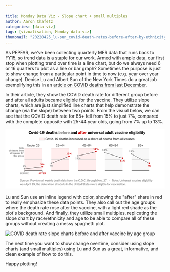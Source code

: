 ```yaml
---

title: Monday Data Viz - Slope chart + small multiples
author: Aaron Chafetz
categories: [data viz]
tags: [vizualisation, Monday data viz]
thumbnail: "20220425_lu-sun_covid-death-rates-before-after-by-ethnicity.png"
---
```


As PEPFAR, we've been collecting quarterly MER data that runs back to FY15, so trend data is a staple for our work. Armed with ample data, our first stop when plotting trend over time is a line chart, but do we always need 6 or 16 quarters to plot as a line or bar graph? Sometimes the purpose is just to show change from a particular point in time to now (e.g. year over year change). Denise Lu and Albert Sun of the New York Times do a great job exemplifying this in an [article on COVID deaths from last December](https://www.nytimes.com/interactive/2021/12/28/us/covid-deaths.html).

In their article, they show the COVID death rate for different group before and after all adults became eligible for the vaccine. They utilize slope charts, which are just simplified line charts that help demonstrate the change (via the slope) between two points. From the visual below, we can see that the COVID death rate for 85+ fell from 15% to just 7%, compared with the complete opposite with 25-44 year olds, going from 7% up to 13%.

![COVID death rate slope charts before and after vaccine by age group](/assets/images/posts/20220425_lu-sun_covid-death-rates-before-after.png)

Lu and Sun use an inline legend with color, showing the "after" share in red to really emphasize these data points. They also call out the age groups where the death rate rose after the vaccine, with a light red shade as the plot's background. And finally, they utilize small multiples, replicating the slope chart by race/ethnicity and age to be able to compare all of these groups without creating a messy spaghetti plot.

![COVID death rate slope charts before and after vaccine by age group](/assets/images/posts/220220425_lu-sun_covid-death-rates-before-after-by-ethnicity.png)

The next time you want to show change overtime, consider using slope charts (and small multiples) using Lu and Sun as a great, informative, and clean example of how to do this.

Happy plotting!